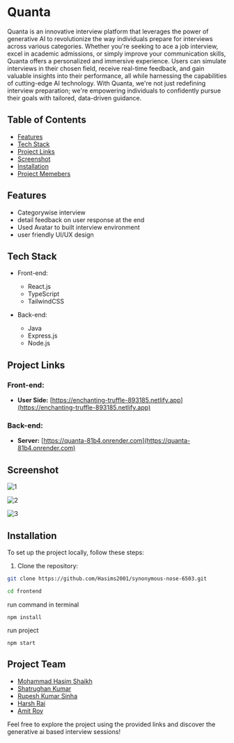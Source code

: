 # Quanta

Quanta is an innovative interview platform that leverages the power of generative AI to revolutionize the way individuals prepare for interviews across various categories. Whether you're seeking to ace a job interview, excel in academic admissions, or simply improve your communication skills, Quanta offers a personalized and immersive experience. Users can simulate interviews in their chosen field, receive real-time feedback, and gain valuable insights into their performance, all while harnessing the capabilities of cutting-edge AI technology. With Quanta, we're not just redefining interview preparation; we're empowering individuals to confidently pursue their goals with tailored, data-driven guidance.

## Table of Contents
- [Features](#features)
- [Tech Stack](#Tech-stack)
- [Project Links](#Project-links)
- [Screenshot](#Screenshot)
- [Installation](#installation)
- [Project Memebers](#Project-team)



## Features

- Categorywise interview
- detail feedback on user response at the end
- Used Avatar to built interview environment
- user friendly UI/UX design


## Tech Stack

- Front-end:
  - React.js 
  - TypeScript
  - TailwindCSS
    
- Back-end:
  - Java
  - Express.js 
  - Node.js

## Project Links

### Front-end:
- **User Side:** [https://enchanting-truffle-893185.netlify.app](https://enchanting-truffle-893185.netlify.app)

### Back-end:
- **Server:** [https://quanta-81b4.onrender.com](https://quanta-81b4.onrender.com)

## Screenshot

![1](https://github.com/Hasims2001/quanta/assets/58412185/8ad8a474-8df0-4539-a507-f5daefbb2fd5)


![2](https://github.com/Hasims2001/quanta/assets/58412185/a0d3034d-7a98-43cd-bbc5-5242d028ab1d)


![3](https://github.com/Hasims2001/quanta/assets/58412185/e3130aea-d0fd-444e-8ed1-feaedb6614a0)






## Installation
To set up the project locally, follow these steps:

1. Clone the repository:

```bash
git clone https://github.com/Hasims2001/synonymous-nose-6503.git
```

```bash
cd frontend
```

run command in terminal
```
npm install
```

run project
```
npm start
```


## Project Team

- [Mohammad Hasim Shaikh](https://github.com/Hasims2001)
- [Shatrughan Kumar](https://github.com/shatrukumar47)
- [Rupesh Kumar Sinha](https://github.com/Rupesh0913)
- [Harsh Rai](https://github.com/RHarsh0)
- [Amit Roy](https://github.com/Amit0841)

Feel free to explore the project using the provided links and discover the generative ai based interview sessions!
